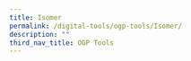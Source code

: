 ```yaml
---
title: Isomer
permalink: /digital-tools/ogp-tools/Isomer/
description: ""
third_nav_title: OGP Tools
---
```

